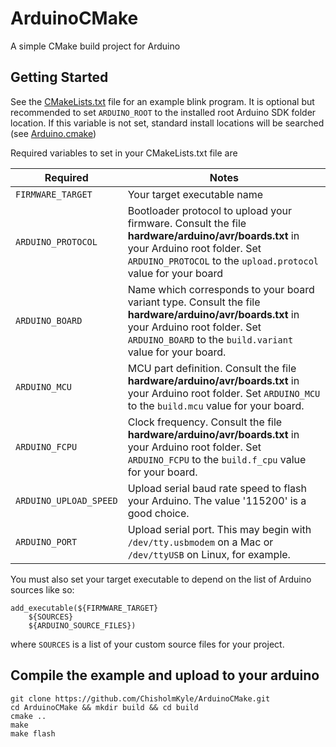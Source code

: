 # ArduinoCMake
A simple CMake build project for Arduino

## Getting Started

See the [CMakeLists.txt](CMakeLists.txt) file for an example blink program.
It is optional but recommended to set `ARDUINO_ROOT` to the installed root Arduino SDK folder location. If this variable is not set, standard install locations will be searched (see [Arduino.cmake](
scripts/Arduino.cmake))

Required variables to set in your CMakeLists.txt file are

| Required | Notes |
| ---- | ----- |
| `FIRMWARE_TARGET` | Your target executable name |
| `ARDUINO_PROTOCOL` | Bootloader protocol to upload your firmware. Consult the file **hardware/arduino/avr/boards.txt** in your Arduino root folder. Set `ARDUINO_PROTOCOL` to the `upload.protocol` value for your board |
| `ARDUINO_BOARD` | Name which corresponds to your board variant type. Consult the file **hardware/arduino/avr/boards.txt** in your Arduino root folder. Set `ARDUINO_BOARD` to the `build.variant` value for your board.  |
| `ARDUINO_MCU` | MCU part definition. Consult the file **hardware/arduino/avr/boards.txt** in your Arduino root folder. Set `ARDUINO_MCU` to the `build.mcu` value for your board. |
| `ARDUINO_FCPU` | Clock frequency. Consult the file **hardware/arduino/avr/boards.txt** in your Arduino root folder. Set `ARDUINO_FCPU` to the `build.f_cpu` value for your board. |
| `ARDUINO_UPLOAD_SPEED` | Upload serial baud rate speed to flash your Arduino. The value '115200' is a good choice. |
| `ARDUINO_PORT` | Upload serial port. This may begin with `/dev/tty.usbmodem` on a Mac or `/dev/ttyUSB` on Linux, for example.

You must also set your target executable to depend on the list of Arduino sources like so:

	add_executable(${FIRMWARE_TARGET}
		${SOURCES}
		${ARDUINO_SOURCE_FILES})

where `SOURCES` is a list of your custom source files for your project.

## Compile the example and upload to your arduino

	git clone https://github.com/ChisholmKyle/ArduinoCMake.git
	cd ArduinoCMake && mkdir build && cd build
	cmake ..
	make
	make flash


